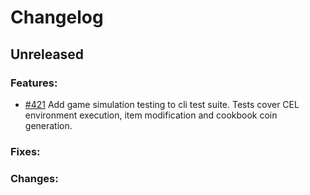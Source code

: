 # Changelog

## Unreleased

### Features:
- [#421](https://github.com/Pylons-tech/pylons/pull/421) Add game simulation testing to cli test suite.  Tests cover CEL environment execution, item modification and cookbook coin generation. 

### Fixes:

### Changes:
